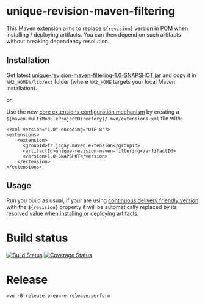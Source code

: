 # unique-revision-maven-filtering

This Maven extension aims to replace `${revision}` version in POM when installing / deploying artifacts. You can then depend on such artifacts without breaking dependency resolution.

## Installation

Get latest [unique-revision-maven-filtering-1.0-SNAPSHOT.jar](https://oss.sonatype.org/content/repositories/snapshots/fr/jcgay/maven/extension/unique-revision-maven-filtering/1.0-SNAPSHOT/) and copy it in `%M2_HOME%/lib/ext` folder (where `%M2_HOME` targets your local Maven installation).

*or*

Use the new [core extensions configuration mechanism](http://takari.io/2015/03/19/core-extensions.html) by creating a `${maven.multiModuleProjectDirectory}/.mvn/extensions.xml` file with:

```
<?xml version="1.0" encoding="UTF-8"?>
<extensions>
    <extension>
      <groupId>fr.jcgay.maven.extension</groupId>
      <artifactId>unique-revision-maven-filtering</artifactId>
      <version>1.0-SNAPSHOT</version>
    </extension>
</extensions>
```

## Usage

Run you build as usual, if your are using [continuous delivery friendly version](https://maven.apache.org/docs/3.2.1/release-notes.html) with the `${revision}` property it will be automatically replaced by its resolved value when installing or deploying artifacts.

# Build status
[![Build Status](https://travis-ci.org/jcgay/unique-revision-maven-filtering.svg?branch=master)](https://travis-ci.org/jcgay/unique-revision-maven-filtering)
[![Coverage Status](https://coveralls.io/repos/jcgay/unique-revision-maven-filtering/badge.svg?branch=master)](https://coveralls.io/r/jcgay/unique-revision-maven-filtering?branch=master)

# Release

    mvn -B release:prepare release:perform